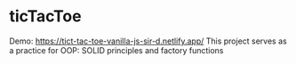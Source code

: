 # ticTacToe
Demo: https://tict-tac-toe-vanilla-js-sir-d.netlify.app/
This project serves as a practice for OOP: SOLID principles and factory functions
